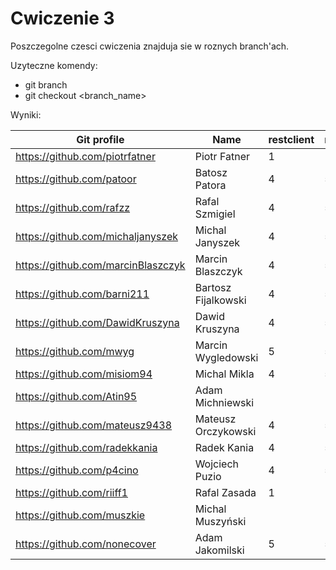 # Cwiczenie 3

Poszczegolne czesci cwiczenia znajduja sie w roznych branch'ach.

Uzyteczne komendy:
 - git branch
 - git checkout <branch_name>
 
 Wyniki:

| Git profile 						| Name 					| restclient | restserver | soapclient | Attendance | Engagement |
| ----------- 						| ---- 					| ------------ | ------- | ------ | ---------- | ---------- |
| https://github.com/piotrfatner 	| Piotr Fatner 			| 1 |   |   | 4 |   | 
| https://github.com/patoor 		| Batosz Patora  		| 4 | 5 |   | 4 |   |
| https://github.com/rafzz  		| Rafal Szmigiel 		| 4 | 5 | 5 | 4 |   |
| https://github.com/michaljanyszek | Michal Janyszek 		| 4 | 5 | 5 | 4 |   |
| https://github.com/marcinBlaszczyk | Marcin Blaszczyk 	| 4 | 5 |   | 4 |   |
| https://github.com/barni211 		| Bartosz Fijalkowski 	| 4 | 5 | 5 | 4 |   |
| https://github.com/DawidKruszyna 	| Dawid Kruszyna 		| 4 | 5 |   | 4 |   | 
| https://github.com/mwyg 			| Marcin Wygledowski 	| 5 | 5 |   | 2 |   |
| https://github.com/misiom94 		| Michal Mikla			| 4 | 5 |   | 4 |   |
| https://github.com/Atin95  		| Adam Michniewski 		|   |   |   | 4 |   |
| https://github.com/mateusz9438 	| Mateusz Orczykowski 	| 4 | 5 | 5 | 4 |   |
| https://github.com/radekkania 	| Radek Kania 			| 4 | 5 | 5 | 4 |   |
| https://github.com/p4cino			| Wojciech Puzio		| 4 | 5 | 5 | 2 |   |
| https://github.com/riiff1			| Rafal Zasada			| 1 |   |   | 4 |   |
| https://github.com/muszkie		| Michal Muszyński		|   |   |   | 4 |   |
| https://github.com/nonecover		| Adam Jakomilski		| 5 | 5 |   | 2 |   |